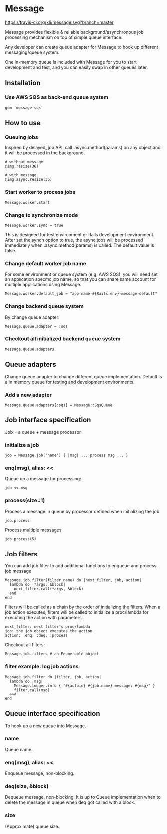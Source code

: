 # Message

https://travis-ci.org/xli/message.svg?branch=master

Message provides flexible & reliable background/asynchronous job processing mechanism on top of simple queue interface.

Any developer can create queue adapter for Message to hook up different messaging/queue system.

One in-memory queue is included with Message for you to start development and test,
and you can easily swap in other queues later.


## Installation


### Use AWS SQS as back-end queue system

    gem 'message-sqs'

## How to use

### Queuing jobs


Inspired by delayed_job API, call .async.method(params) on any object and it will be processed in the background.

    # without message
    @img.resize(36)

    # with message
    @img.async.resize(36)

### Start worker to process jobs

    Message.worker.start

### Change to synchronize mode

    Message.worker.sync = true

This is designed for test environment or Rails development environment.
After set the synch option to true, the async jobs will be processed immediately when .async.method(params) is called.
The default value is false.

### Change default worker job name

For some environment or queue system (e.g. AWS SQS), you will need set an application specific job name, so that you can share same account for multiple applications using Message.

    Message.worker.default_job = "app-name-#{Rails.env}-message-default"

### Change backend queue system

By change queue adapter:

    Message.queue.adapter = :sqs

### Checkout all initialized backend queue system

    Message.queue.adapters

## Queue adapters

Change queue adapter to change different queue implementation. Default is a in memory queue for testing and development environments.

### Add a new adapter

    Message.queue.adapters[:sqs] = Message::SqsQueue

## Job interface specification

Job = a queue + message processor

### initialize a job

    job = Message.job('name') { |msg| ... process msg ... }

### enq(msg), alias: <<

Queue up a message for processing:

    job << msg

### process(size=1)

Process a message in queue by processor defined when initializing the job

    job.process

Process multiple messages

    job.process(5)

## Job filters

You can add job filter to add additional functions to enqueue and process job message

    Message.job.filter(filter_name) do |next_filter, job, action|
      lambda do |*args, &block|
        next_filter.call(*args, &block)
      end
    end

Filters will be called as a chain by the order of initializing the filters.
When a job action executes, filters will be called to initialize a proc/lambda for executing
the action with parameters:

    next_filter: next filter's proc/lambda
    job: the job object executes the action
    action: :enq, :deq, :process


Checkout all filters:

    Message.job.filters # an Enumerable object

### filter example: log job actions

    Message.job.filter do |filter, job, action|
      lambda do |msg|
        Message.logger.info { "#{actoin} #{job.name} message: #{msg}" }
        filter.call(msg)
      end
    end

## Queue interface specification

To hook up a new queue into Message.

### name

Queue name.

### enq(msg), alias: <<

Enqueue message, non-blocking.

### deq(size, &block)

Dequeue message, non-blocking.
It is up to Queue implementation when to delete the message in queue when deq got called with a block.

### size

(Approximate) queue size.

